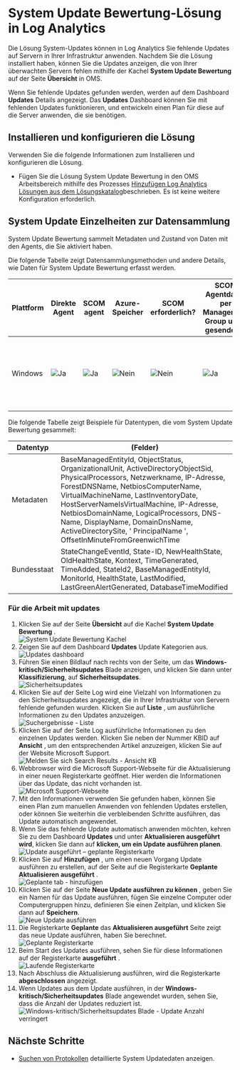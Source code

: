 <properties
    pageTitle="System Update Bewertung-Lösung in Log Analytics | Microsoft Azure"
    description="Die Lösung System-Updates können in Log Analytics Sie fehlende Updates auf Servern in Ihrer Infrastruktur anwenden."
    services="log-analytics"
    documentationCenter=""
    authors="bandersmsft"
    manager="jwhit"
    editor=""/>

<tags
    ms.service="log-analytics"
    ms.workload="na"
    ms.tgt_pltfrm="na"
    ms.devlang="na"
    ms.topic="article"
    ms.date="08/11/2016"
    ms.author="banders"/>

# <a name="system-update-assessment-solution-in-log-analytics"></a>System Update Bewertung-Lösung in Log Analytics

Die Lösung System-Updates können in Log Analytics Sie fehlende Updates auf Servern in Ihrer Infrastruktur anwenden. Nachdem Sie die Lösung installiert haben, können Sie die Updates anzeigen, die von Ihrer überwachten Servern fehlen mithilfe der Kachel **System Update Bewertung** auf der Seite **Übersicht** in OMS.

Wenn Sie fehlende Updates gefunden werden, werden auf dem Dashboard **Updates** Details angezeigt. Das **Updates** Dashboard können Sie mit fehlenden Updates funktionieren, und entwickeln einen Plan für diese auf die Server anwenden, die sie benötigen.

## <a name="installing-and-configuring-the-solution"></a>Installieren und konfigurieren die Lösung
Verwenden Sie die folgende Informationen zum Installieren und konfigurieren die Lösung.

- Fügen Sie die Lösung System Update Bewertung in den OMS Arbeitsbereich mithilfe des Prozesses [Hinzufügen Log Analytics Lösungen aus dem Lösungskatalog](log-analytics-add-solutions.md)beschrieben.  Es ist keine weitere Konfiguration erforderlich.

## <a name="system-update-data-collection-details"></a>System Update Einzelheiten zur Datensammlung

System Update Bewertung sammelt Metadaten und Zustand von Daten mit den Agents, die Sie aktiviert haben.

Die folgende Tabelle zeigt Datensammlungsmethoden und andere Details, wie Daten für System Update Bewertung erfasst werden.

| Plattform | Direkte Agent | SCOM agent | Azure-Speicher | SCOM erforderlich? | SCOM Agentdaten per Management Group unter gesendeten | Häufigkeit Collection |
|---|---|---|---|---|---|---|
|Windows|![Ja](./media/log-analytics-system-update/oms-bullet-green.png)|![Ja](./media/log-analytics-system-update/oms-bullet-green.png)|![Nein](./media/log-analytics-system-update/oms-bullet-red.png)|            ![Nein](./media/log-analytics-system-update/oms-bullet-red.png)|![Ja](./media/log-analytics-system-update/oms-bullet-green.png)| Mindestens 2 Mal pro Tag und 15 Minuten nach der Installation eines Updates|

Die folgende Tabelle zeigt Beispiele für Datentypen, die vom System Update Bewertung gesammelt:

|**Datentyp**|**(Felder)**|
|---|---|
|Metadaten|BaseManagedEntityId, ObjectStatus, OrganizationalUnit, ActiveDirectoryObjectSid, PhysicalProcessors, Netzwerkname, IP-Adresse, ForestDNSName, NetbiosComputerName, VirtualMachineName, LastInventoryDate, HostServerNameIsVirtualMachine, IP-Adresse, NetbiosDomainName, LogicalProcessors, DNS-Name, DisplayName, DomainDnsName, ActiveDirectorySite, ' PrincipalName ', OffsetInMinuteFromGreenwichTime|
|Bundesstaat|StateChangeEventId, State-ID, NewHealthState, OldHealthState, Kontext, TimeGenerated, TimeAdded, StateId2, BaseManagedEntityId, MonitorId, HealthState, LastModified, LastGreenAlertGenerated, DatabaseTimeModified|


### <a name="to-work-with-updates"></a>Für die Arbeit mit updates

1. Klicken Sie auf der Seite **Übersicht** auf die Kachel **System Update Bewertung** .  
    ![System Update Bewertung Kachel](./media/log-analytics-system-update/sys-update-tile.png)
2. Zeigen Sie auf dem Dashboard **Updates** Update Kategorien aus.  
    ![Updates dashboard](./media/log-analytics-system-update/sys-updates02.png)
3. Führen Sie einen Bildlauf nach rechts von der Seite, um das **Windows-kritisch/Sicherheitsupdates** Blade anzeigen, und klicken Sie dann unter **Klassifizierung**, auf **Sicherheitsupdates**.  
    ![Sicherheitsupdates](./media/log-analytics-system-update/sys-updates03.png)
4. Klicken Sie auf der Seite Log wird eine Vielzahl von Informationen zu den Sicherheitsupdates angezeigt, die in Ihrer Infrastruktur von Servern fehlende gefunden wurden. Klicken Sie auf **Liste** , um ausführliche Informationen zu den Updates anzuzeigen.  
    ![Suchergebnisse - Liste](./media/log-analytics-system-update/sys-updates04.png)
5. Klicken Sie auf der Seite Log ausführliche Informationen zu den einzelnen Updates werden. Klicken Sie neben der Nummer KBID auf **Ansicht** , um den entsprechenden Artikel anzuzeigen, klicken Sie auf der Website Microsoft Support.  
    ![Melden Sie sich Search Results - Ansicht KB](./media/log-analytics-system-update/sys-updates05.png)
6. Webbrowser wird die Microsoft Support-Webseite für die Aktualisierung in einer neuen Registerkarte geöffnet. Hier werden die Informationen über das Update, das nicht vorhanden ist.  
    ![Microsoft Support-Webseite](./media/log-analytics-system-update/sys-updates06.png)
7. Mit den Informationen verwenden Sie gefunden haben, können Sie einen Plan zum manuellen Anwenden von fehlenden Updates erstellen, oder können Sie weiterhin die verbleibenden Schritte ausführen, das Update automatisch angewendet.
8. Wenn Sie das fehlende Update automatisch anwenden möchten, kehren Sie zu dem Dashboard **Updates** und unter **Aktualisieren ausgeführt wird**, klicken Sie dann auf **klicken, um ein Update ausführen planen**.  
    ![Update ausgeführt – geplante Registerkarte](./media/log-analytics-system-update/sys-updates07.png)
9. Klicken Sie auf **Hinzufügen** , um einen neuen Vorgang Update ausführen zu erstellen, auf der Seite auf die Registerkarte **Geplante** **Aktualisieren ausgeführt** .  
    ![Geplante tab - hinzufügen](./media/log-analytics-system-update/sys-updates08.png)
10. Klicken Sie auf der Seite **Neue Update ausführen zu können** , geben Sie ein Namen für das Update ausführen, fügen Sie einzelne Computer oder Computergruppen hinzu, definieren Sie einen Zeitplan, und klicken Sie dann auf **Speichern**.  
    ![Neue Update ausführen](./media/log-analytics-system-update/sys-updates09.png)
11. Die Registerkarte **Geplante** das **Aktualisieren ausgeführt** Seite zeigt das neue Update ausführen, haben Sie berechnet.  
    ![Geplante Registerkarte](./media/log-analytics-system-update/sys-updates10.png)
12. Beim Start des Updates ausführen, sehen Sie für diese Informationen auf der Registerkarte **ausgeführt** .  
    ![Laufende Registerkarte](./media/log-analytics-system-update/sys-updates11.png)
13. Nach Abschluss die Aktualisierung ausführen, wird die Registerkarte **abgeschlossen** angezeigt.
14. Wenn Updates aus dem Update ausführen, in der **Windows-kritisch/Sicherheitsupdates** Blade angewendet wurden, sehen Sie, dass die Anzahl der Updates reduziert ist.  
    ![Windows-kritisch/Sicherheitsupdates Blade - Update Anzahl verringert](./media/log-analytics-system-update/sys-updates12.png)



## <a name="next-steps"></a>Nächste Schritte

- [Suchen von Protokollen](log-analytics-log-searches.md) detaillierte System Updatedaten anzeigen.

